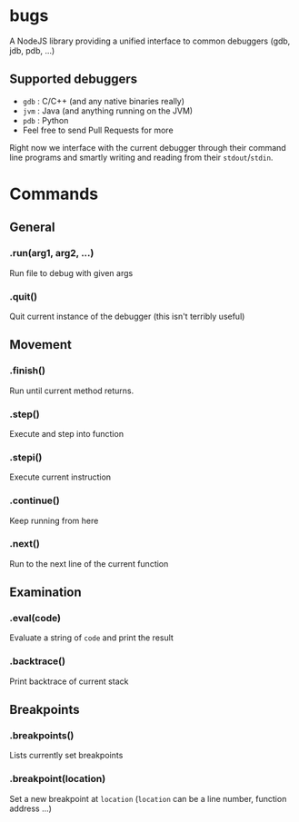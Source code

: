 bugs
====

A NodeJS library providing a unified interface to common debuggers (gdb, jdb, pdb, ...)

## Supported debuggers
  - `gdb` : C/C++ (and any native binaries really)
  - `jvm` : Java (and anything running on the JVM)
  - `pdb` : Python
  - Feel free to send Pull Requests for more

Right now we interface with the current debugger through their command line programs and smartly writing and reading from their `stdout`/`stdin`.



# Commands

## General

### .run(arg1, arg2, ...)
Run file to debug with given args

### .quit()
Quit current instance of the debugger (this isn't terribly useful)


## Movement

### .finish()
Run until current method returns.

### .step()
Execute and step into function

### .stepi()
Execute current instruction

### .continue()
Keep running from here

### .next()
Run to the next line of the current function


## Examination

### .eval(code)
Evaluate a string of `code` and print the result

### .backtrace()
Print backtrace of current stack

## Breakpoints

### .breakpoints()
Lists currently set breakpoints

### .breakpoint(location)
Set a new breakpoint at `location` (`location` can be a line number, function address ...)
